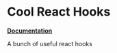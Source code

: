 # Cool React Hooks

**[Documentation](https://basile-parent.github.io/cool-hooks)**

A bunch of useful react hooks
